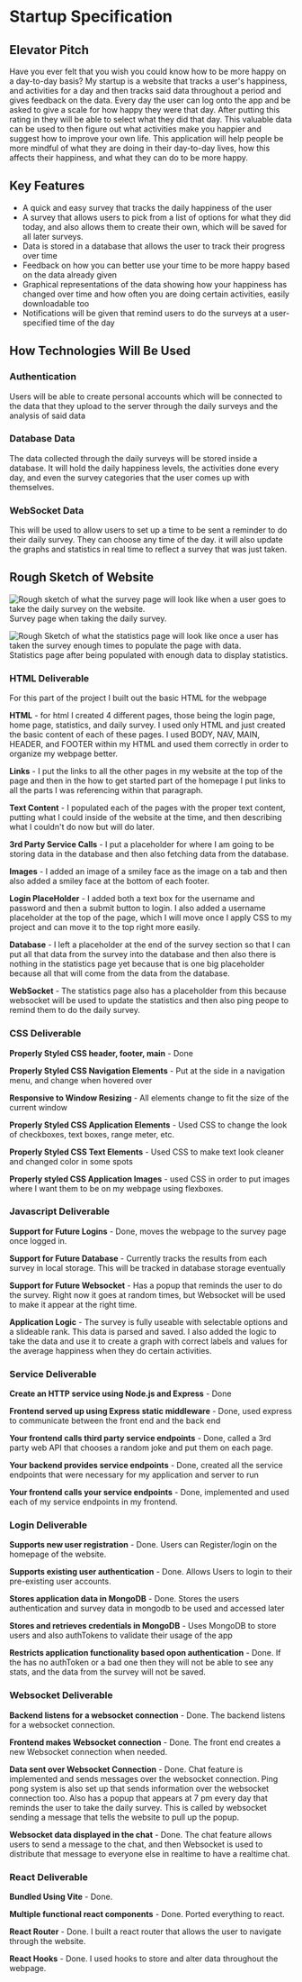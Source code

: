 # Startup Specification

## Elevator Pitch

Have you ever felt that you wish you could know how to be more happy on a day-to-day basis? My startup is a website that tracks a user's happiness, and activities for a day and then tracks said data throughout a period and gives feedback on the data. Every day the user can log onto the app and be asked to give a scale for how happy they were that day. After putting this rating in they will be able to select what they did that day. This valuable data can be used to then figure out what activities make you happier and suggest how to improve your own life. This application will help people be more mindful of what they are doing in their day-to-day lives, how this affects their happiness, and what they can do to be more happy.

## Key Features

* A quick and easy survey that tracks the daily happiness of the user
* A survey that allows users to pick from a list of options for what they did today, and also allows them to create their own, which will be saved for all later surveys.
* Data is stored in a database that allows the user to track their progress over time
* Feedback on how you can better use your time to be more happy based on the data already given
* Graphical representations of the data showing how your happiness has changed over time and how often you are doing certain activities, easily downloadable too
* Notifications will be given that remind users to do the surveys at a user-specified time of the day
## How Technologies Will Be Used

### Authentication 
    
Users will be able to create personal accounts which will be connected to the data that they upload to the server through the daily surveys and the analysis of said data

### Database Data

The data collected through the daily surveys will be stored inside a database. It will hold the daily happiness levels, the activities done every day, and even the survey categories that the user comes up with themselves.

### WebSocket Data
    
This will be used to allow users to set up a time to be sent a reminder to do their daily survey. They can choose any time of the day. it will also update the graphs and statistics in real time to reflect a survey that was just taken.


## Rough Sketch of Website

![Rough sketch of what the survey page will look like when a user goes to take the daily survey on the website.](rough-sketches/survey.PNG)
Survey page when taking the daily survey.

![Rough Sketch of what the statistics page will look like once a user has taken the survey enough times to populate the page with data.](rough-sketches/statistics.png)
Statistics page after being populated with enough data to display statistics.

### HTML Deliverable

For this part of the project I built out the basic HTML for the webpage

**HTML** - for html I created 4 different pages, those being the login page, home page, statistics, and daily survey. I used only HTML and just created the basic content of each of these pages. I used BODY, NAV, MAIN, HEADER, and FOOTER within my HTML and used them correctly in order to organize my webpage better.

**Links** - I put the links to all the other pages in my website at the top of the page and then in the how to get started part of the homepage I put links to all the parts I was referencing within that paragraph.

**Text Content** - I populated each of the pages with the proper text content, putting what I could inside of the website at the time, and then describing what I couldn't do now but will do later.

**3rd Party Service Calls** - I put a placeholder for where I am going to be storing data in the database and then also fetching data from the database.

**Images** - I added an image of a smiley face as the image on a tab and then also added a smiley face at the bottom of each footer.

**Login PlaceHolder** - I added both a text box for the username and password and then a submit button to login. I also added a username placeholder at the top of the page, which I will move once I apply CSS to my project and can move it to the top right more easily.

**Database** - I left a placeholder at the end of the survey section so that I can put all that data from the survey into the database and then also there is nothing in the statistics page yet because that is one big placeholder because all that will come from the data from the database.

**WebSocket** - The statistics page also has a placeholder from this because websocket will be used to update the statistics and then also ping peope to remind them to do the daily survey.

### CSS Deliverable

**Properly Styled CSS header, footer, main** - Done

**Properly Styled CSS Navigation Elements** - Put at the side in a navigation menu, and change when hovered over

**Responsive to Window Resizing** - All elements change to fit the size of the current window

**Properly Styled CSS Application Elements** - Used CSS to change the look of checkboxes, text boxes, range meter, etc.

**Properly Styled CSS Text Elements** - Used CSS to make text look cleaner and changed color in some spots

**Properly styled CSS Application Images** - used CSS in order to put images where I want them to be on my webpage using flexboxes.

### Javascript Deliverable

**Support for Future Logins** - Done, moves the webpage to the survey page once logged in.

**Support for Future Database** - Currently tracks the results from each survey in local storage. This will be tracked in database storage eventually

**Support for Future Websocket** - Has a popup that reminds the user to do the survey. Right now it goes at random times, but Websocket will be used to make it appear at the right time.

**Application Logic** - The survey is fully useable with selectable options and a slideable rank. This data is parsed and saved. I also added the logic to take the data and use it to create a graph with correct labels and values for the average happiness when they do certain activities.

### Service Deliverable

**Create an HTTP service using Node.js and Express** - Done

**Frontend served up using Express static middleware** - Done, used express to communicate between the front end and the back end

**Your frontend calls third party service endpoints** - Done, called a 3rd party web API that chooses a random joke and put them on each page.

**Your backend provides service endpoints** - Done, created all the service endpoints that were necessary for my application and server to run

**Your frontend calls your service endpoints** - Done, implemented and used each of my service endpoints in my frontend.

### Login Deliverable

**Supports new user registration** - Done. Users can Register/login on the homepage of the website.

**Supports existing user authentication** - Done. Allows Users to login to their pre-existing user accounts.

**Stores application data in MongoDB** - Done. Stores the users authentication and survey data in mongodb to be used and accessed later

**Stores and retrieves credentials in MongoDB** - Uses MongoDB to store users and also authTokens to validate their usage of the app

**Restricts application functionality based opon authentication** - Done. If the has no authToken or a bad one then they will not be able to see any stats, and the data from the survey will not be saved.

### Websocket Deliverable

**Backend listens for a websocket connection** - Done. The backend listens for a websocket connection.

**Frontend makes Websocket connection** - Done. The front end creates a new Websocket connection when needed.

**Data sent over Websocket Connection** - Done. Chat feature is implemented and sends messages over the websocket connection. Ping pong system is also set up that sends information over the websocket connection too. Also has a popup that appears at 7 pm every day that reminds the user to take the daily survey. This is called by websocket sending a message that tells the website to pull up the popup.

**Websocket data displayed in the chat** - Done. The chat feature allows users to send a message to the chat, and then Websocket is used to distribute that message to everyone else in realtime to have a realtime chat.

### React Deliverable

**Bundled Using Vite** - Done.

**Multiple functional react components** - Done. Ported everything to react.

**React Router** - Done. I built a react router that allows the user to navigate through the website.

**React Hooks** - Done. I used hooks to store and alter data throughout the webpage.
